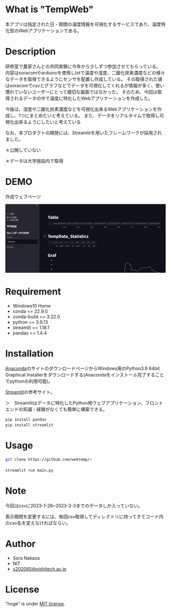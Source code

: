 # What is "TempWeb"

本アプリは指定された日・期間の温度情報を可視化するサービスであり、温度特化型のWebアプリケーションである。

# Description

研修室で農家さんとの共同実験に今年から少しずつ参加させてもらっている。
内容はsoracomやarduinoを使用しIotで温度や湿度、二酸化炭素濃度などの様々なデータを取得できるようにセンサを配置し作成している。
その取得された値はsoracomでcsvとグラフなどでデータを可視化してくれるが情報が多く、使い慣れていないユーザーにとって親切な画面ではなかった。
そのため、今回は取得されるデータの中で温度に特化したWebアプリケーションを作成した。

今後は、湿度や二酸化炭素濃度などを可視化出来るWebアプリケーションを作成し、1つにまとめたいと考えている。
また、データをリアルタイムで取得し可視化出来るようにしたいと考えている

なお、本プロダクトの開発には、Streamlitを用いたフレームワークが採用されました。

＊公開していない

＊データは大学施設内で取得


# DEMO


作成ウェブページ

![alt](runweb.gif)

# Requirement

* Windows10 Home
* conda == 22.9.0
* conda-build == 3.22.0
* python == 3.9.13
* streamlit == 1.18.1
* pandas == 1.4.4

# Installation

[Anaconda](https://www.anaconda.com/products/distribution)のサイトのダウンロードページからWindows用のPython3.9 64bit Graphical Installerをダウンロードする(Anacondaをインストール完了することでpythonの利用可能)。

[Streamlit](https://qiita.com/tanktop-kun/items/1be2f24b9a38c76fec95)の参考サイト。

＞　Streamlitはデータに特化したPython用ウェブアプリケーション、フロントエンドの知識・経験がなくても簡単に構築できる。

```bash
pip install pandas
pip install streamlit
```

# Usage


```bash
git clone https://github.com/webtemp/~

streamlit run main.py
```

# Note

今回はcsvに2023-1-28~2023-2-3までのデータしか入っていない。

表示期間を変更するには、毎回csv取得してディレクトリに持ってきてコード内のcsv名を変えなければならい。

# Author


* Sora Nakaza
* NIT
* s202065@nishitech.ac.jp

# License

"hoge" is under [MIT license](https://en.wikipedia.org/wiki/MIT_License).
